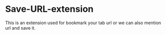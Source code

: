 # Save-URL-extension
This is an extension used for bookmark your tab url or we can also mention url and save it.
